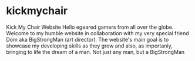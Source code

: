# kickmychair
Kick My Chair Website
Hello egeared gamers from all over the globe. Welcome to my humble website in collaboration with my very special friend Dom aka BigStrongMan (art director).
The website's main goal is to showcase my developing skills as they grow and also, as importanly, bringing to life the dream of a man. 
Not just any man, but a BigStrongMan
